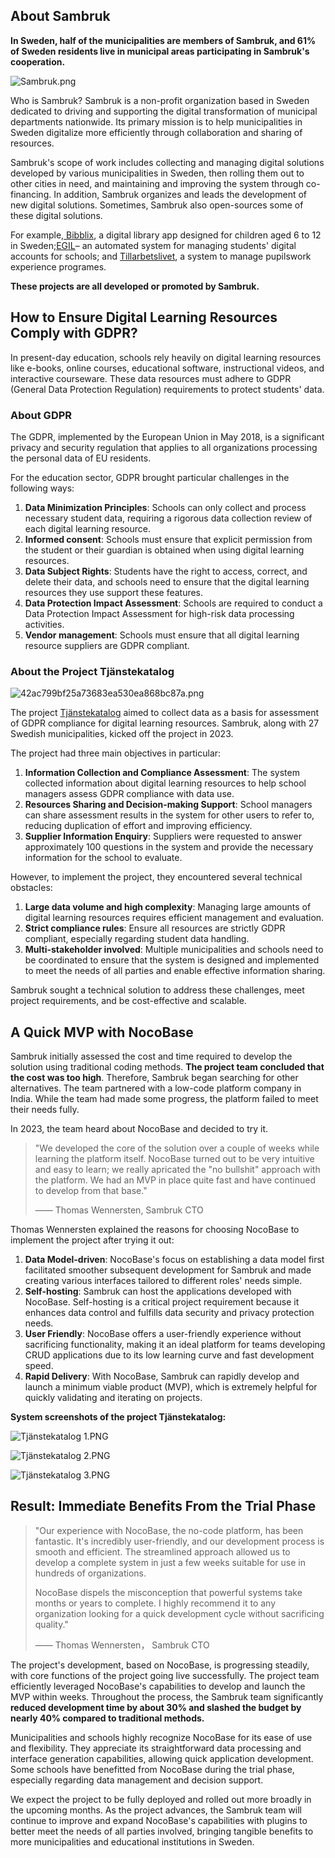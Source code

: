 ## About Sambruk

**In Sweden, half of the municipalities are members of Sambruk, and 61% of Sweden residents live in municipal areas participating in Sambruk's cooperation.**

![Sambruk.png](https://static-docs.nocobase.com/bdb18ec7f179a4df9ec97f67b5bcf44d.png)

Who is Sambruk? Sambruk is a non-profit organization based in Sweden dedicated to driving and supporting the digital transformation of municipal departments nationwide. Its primary mission is to help municipalities in Sweden digitalize more efficiently through collaboration and sharing of resources.

Sambruk's scope of work includes collecting and managing digital solutions developed by various municipalities in Sweden, then rolling them out to other cities in need, and maintaining and improving the system through co-financing. In addition, Sambruk organizes and leads the development of new digital solutions. Sometimes, Sambruk also open-sources some of these digital solutions.

For example,[ Bibblix](https://sambruk.se/bibblix-barnbiblioteksapp/), a digital library app designed for children aged 6 to 12 in Sweden;[EGIL](https://sambruk.se/egil-dnp/)– an automated system for managing students' digital accounts for schools; and [Tillarbetslivet](https://sambruk.se/prao/), a system to manage pupilswork experience programes.

**These projects are all developed or promoted by Sambruk.**

## How to Ensure Digital Learning Resources Comply with GDPR?

In present-day education, schools rely heavily on digital learning resources like e-books, online courses, educational software, instructional videos, and interactive courseware. These data resources must adhere to GDPR (General Data Protection Regulation) requirements to protect students' data.

### About GDPR

The GDPR, implemented by the European Union in May 2018, is a significant privacy and security regulation that applies to all organizations processing the personal data of EU residents.

For the education sector, GDPR brought particular challenges in the following ways:

1. **Data Minimization Principles**: Schools can only collect and process necessary student data, requiring a rigorous data collection review of each digital learning resource.
2. **Informed consent**: Schools must ensure that explicit permission from the student or their guardian is obtained when using digital learning resources.
3. **Data Subject Rights**: Students have the right to access, correct, and delete their data, and schools need to ensure that the digital learning resources they use support these features.
4. **Data Protection Impact Assessment**: Schools are required to conduct a Data Protection Impact Assessment for high-risk data processing activities.
5. **Vendor management**: Schools must ensure that all digital learning resource suppliers are GDPR compliant.

### About the Project Tjänstekatalog

![42ac799bf25a73683ea530ea868bc87a.png](https://static-docs.nocobase.com/42ac799bf25a73683ea530ea868bc87a.png)

The project [Tjänstekatalog](https://sambruk.se/tjanstekollen/) aimed to collect data as a basis for assessment of GDPR compliance for digital learning resources. Sambruk, along with 27 Swedish municipalities, kicked off the project in 2023.

The project had three main objectives in particular:

1. **Information Collection and Compliance Assessment**: The system collected information about digital learning resources to help school managers assess GDPR compliance with data use.
2. **Resources Sharing and Decision-making Support**: School managers can share assessment results in the system for other users to refer to, reducing duplication of effort and improving efficiency.
3. **Supplier Information Enquiry**: Suppliers were requested to answer approximately 100 questions in the system and provide the necessary information for the school to evaluate.

However, to implement the project, they encountered several technical obstacles:

1. **Large data volume and high complexity**: Managing large amounts of digital learning resources requires efficient management and evaluation.
2. **Strict compliance rules**: Ensure all resources are strictly GDPR compliant, especially regarding student data handling.
3. **Multi-stakeholder involved**: Multiple municipalities and schools need to be coordinated to ensure that the system is designed and implemented to meet the needs of all parties and enable effective information sharing.

Sambruk sought a technical solution to address these challenges, meet project requirements, and be cost-effective and scalable.

## A Quick MVP with NocoBase

Sambruk initially assessed the cost and time required to develop the solution using traditional coding methods. **The project team concluded that the cost was too high**. Therefore, Sambruk began searching for other alternatives. The team partnered with a low-code platform company in India. While the team had made some progress, the platform failed to meet their needs fully.

In 2023, the team heard about NocoBase and decided to try it.

> "We developed the core of the solution over a couple of weeks while learning the platform itself. NocoBase turned out to be very intuitive and easy to learn; we really apricated the "no bullshit" approach with the platform. We had an MVP in place quite fast and have continued to develop from that base."
>
> —— Thomas Wennersten, Sambruk CTO

Thomas Wennersten explained the reasons for choosing NocoBase to implement the project after trying it out:

1. **Data Model-driven**: NocoBase's focus on establishing a data model first facilitated smoother subsequent development for Sambruk and made creating various interfaces tailored to different roles' needs simple.
2. **Self-hosting**: Sambruk can host the applications developed with NocoBase. Self-hosting is a critical project requirement because it enhances data control and fulfills data security and privacy protection needs.
3. **User Friendly**: NocoBase offers a user-friendly experience without sacrificing functionality, making it an ideal platform for teams developing CRUD applications due to its low learning curve and fast development speed.
4. **Rapid Delivery**: With NocoBase, Sambruk can rapidly develop and launch a minimum viable product (MVP), which is extremely helpful for quickly validating and iterating on projects.

**System screenshots of the project Tjänstekatalog:**

![Tjänstekatalog 1.PNG](https://static-docs.nocobase.com/c06f5fab82d96a323a4658f44783539e.PNG)

![Tjänstekatalog 2.PNG](https://static-docs.nocobase.com/95d25163c09d69777c033361a2ea078f.PNG)

![Tjänstekatalog 3.PNG](https://static-docs.nocobase.com/37e042f7635cc0100a0f93dd3965655b.PNG)

## Result: Immediate Benefits From the Trial Phase

> "Our experience with NocoBase, the no-code platform, has been fantastic. It's incredibly user-friendly, and our development process is smooth and efficient. The streamlined approach allowed us to develop a complete system in just a few weeks suitable for use in hundreds of organizations.
>
> NocoBase dispels the misconception that powerful systems take months or years to complete. I highly recommend it to any organization looking for a quick development cycle without sacrificing quality."
>
> —— Thomas Wennersten， Sambruk CTO

The project's development, based on NocoBase, is progressing steadily, with core functions of the project going live successfully. The project team efficiently leveraged NocoBase's capabilities to develop and launch the MVP within weeks. Throughout the process, the Sambruk team significantly **reduced development time by about 30% and slashed the budget by nearly 40% compared to traditional methods.**

Municipalities and schools highly recognize NocoBase for its ease of use and flexibility. They appreciate its straightforward data processing and interface generation capabilities, allowing quick application development. Some schools have benefitted from NocoBase during the trial phase, especially regarding data management and decision support.

We expect the project to be fully deployed and rolled out more broadly in the upcoming months. As the project advances, the Sambruk team will continue to improve and expand NocoBase's capabilities with plugins to better meet the needs of all parties involved, bringing tangible benefits to more municipalities and educational institutions in Sweden.
